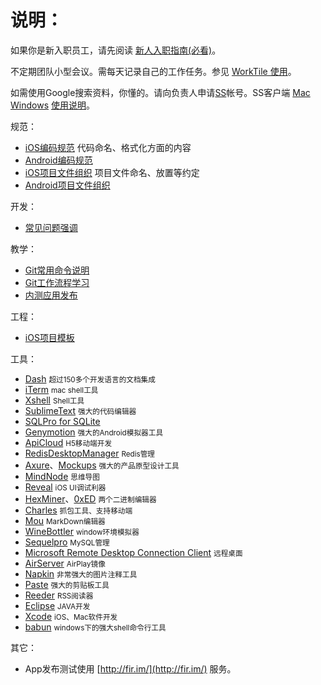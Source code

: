 <base href="//github.com/zhichu99/team-specification/" />

# 说明：

如果你是新入职员工，请先阅读 [新人入职指南(必看)](AppointmentGuide.md)。

不定期团队小型会议。需每天记录自己的工作任务。参见 [WorkTile 使用](WorkTitle.md)。

如需使用Google搜索资料，你懂的。请向负责人申请[SS](https://github.com/shadowsocks/shadowsocks/releases)帐号。SS客户端 [Mac](#) [Windows](https://github.com/shadowsocks/shadowsocks-windows/releases) [使用说明](#)。 

规范：

* [iOS编码规范](iOSCodeStyle.md) 代码命名、格式化方面的内容
* [Android编码规范](AndroidCodeStyle.md)
* [iOS项目文件组织](iOSProjectOrganize.md) 项目文件命名、放置等约定
* [Android项目文件组织](AndroidProjectOrganize.md)

开发：

* [常见问题强调](CommonIssues.md)

教学：

* [Git常用命令说明](GitCommand.md)
* [Git工作流程学习](https://github.com/xirong/my-git/blob/master/git-workflow-tutorial.md)
* [内测应用发布](http://fir.im)

工程：
* [iOS项目模板](https://github.com/zhichu99/iOS-Project-Template)


工具：


* [Dash](https://kapeli.com/dash) <small>超过150多个开发语言的文档集成</small>
* [iTerm](http://www.iterm2.com/) <small>mac shell工具</small>
* [Xshell](＃) <small>Shell工具</small>
* [SublimeText](http://www.sublimetext.com/) <small>强大的代码编辑器</small>
* [SQLPro for SQLite ](http://www.sqliteprofessional.com/) 
* [Genymotion](https://www.genymotion.com/) <small>强大的Android模拟器工具</small>
* [ApiCloud](http://docs.apicloud.com/) <small>H5移动端开发</small>
* [RedisDesktopManager](https://github.com/uglide/RedisDesktopManager)  <small>Redis管理</small>
* [Axure](http://www.axure.com/)、[Mockups](https://balsamiq.com/products/mockups)  <small>强大的产品原型设计工具</small>
* [MindNode](http://mindnode.com/) <small>思维导图</small>
* [Reveal](http://revealapp.com/) <small>iOS UI调试利器</small>
* [HexMiner](https://itunes.apple.com/us/app/hexminer/id851796114?mt=12)、[0xED](http://pan.baidu.com/s/19LvHW)  <small>两个二进制编辑器</small>
* [Charles](http://www.charlesproxy.com/) <small>抓包工具、支持移动端</small>
* [Mou](http://25.io/mou/) <small>MarkDown编辑器</small>
* [WineBottler](http://winebottler.kronenberg.org/) <small>window环境模拟器</small>
* [Sequelpro](http://www.sequelpro.com/) <small>MySQL管理</small>
* [Microsoft Remote Desktop Connection Client](http://www.microsoft.com/en-us/download/details.aspx?id=18140) <small>远程桌面</small>
* [AirServer](http://www.airserver.com/) <small>AirPlay镜像</small>
* [Napkin](https://itunes.apple.com/us/app/napkin-concise-image-annotation/id581789185?mt=12) <small>非常强大的图片注释工具</small>
* [Paste](http://pasteapp.me/) <small>强大的剪贴板工具</small>
* [Reeder](http://reederapp.com/) <small>RSS阅读器</small>
* [Eclipse](http://www.eclipse.org/) <small>JAVA开发</small>
* [Xcode](https://developer.apple.com/xcode/) <small>iOS、Mac软件开发</small>
* [babun](http://babun.github.io/) <small>windows下的强大shell命令行工具</small>


其它：

* App发布测试使用 [http://fir.im/](http://fir.im/) 服务。